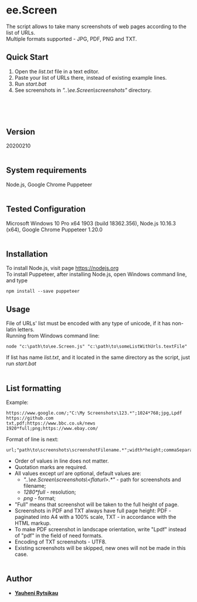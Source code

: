 ﻿# ee.Screen
The script allows to take many screenshots of web pages according to the list of URLs.<br>
Multiple formats supported - JPG, PDF, PNG and TXT.

## Quick Start
1. Open the *list.txt* file in a text editor.
1. Paste your list of URLs there, instead of existing example lines.
1. Run *start.bat*
1. See screenshots in *"..\ee.Screen\screenshots\"* directory.
##
<br><br>

## Version
20200210<br>
<br>
## System requirements
Node.js, Google Chrome Puppeteer<br>
<br>
## Tested Configuration
Microsoft Windows 10 Pro x64 1903 (build 18362.356), Node.js 10.16.3 (x64), Google Chrome Puppeteer 1.20.0<br>
<br>
## Installation
To install Node.js, visit page https://nodejs.org <br>
To install Puppeteer, after installing Node.js, open Windows command line, and type
```
npm install --save puppeteer
```
## Usage
File of URLs' list must be encoded with any type of unicode, if it has non-latin letters.<br>
Running from Windows command line:
```
node "c:\path\to\ee.Screen.js" "c:\path\to\someListWithUrls.textFile"
```
If list has name *list.txt*, and it located in the same directory as the script, just run *start.bat*<br>
<br>
## List formatting
Example:
```
https://www.google.com/;"C:\My Screenshots\123.*";1024*768;jpg,Lpdf
https://github.com
txt,pdf;https://www.bbc.co.uk/news
1920*full;png;https://www.ebay.com/
```
Format of line is next:
```
url;"path\to\screenshots\screenshotFilename.*";width*height;commaSeparatedFormats
```
- Order of values in line does not matter.<br>
- Quotation marks are required.<br>
- All values except *url* are optional, default values are:
    - *"..\ee.Screen\screenshots\\<flaturl\>.\*"* - path for screenshots and filename;<br>
    - *1280\*full* - resolution;<br>
    - *png* - format;<br>
- "Full" means that screenshot will be taken to the full height of page.<br>
- Screenshots in PDF and TXT always have full page height: PDF - paginated into A4 with a 100% scale, TXT - in accordance with the HTML markup.<br>
- To make PDF screenshot in landscape orientation, write "Lpdf" instead of "pdf" in the field of need formats.<br>
- Encoding of TXT screenshots - UTF8.<br>
- Existing screenshots will be skipped, new ones will not be made in this case.<br><br>

## Author
* [**Yauheni Rytsikau**](https://github.com/rytsikau)
